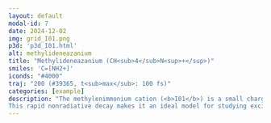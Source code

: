 ```yaml
---
layout: default
modal-id: 7
date: 2024-12-02
img: grid_I01.png
p3d: 'p3d_I01.html'
alt: methylideneazanium
title: "Methylideneazanium (CH<sub>4</sub>N<sup>+</sup>)"
smiles: 'C=[NH2+]'
iconds: "#4000"
traj: "200 (#39365, t<sub>max</sub>: 100 fs)"
categories: [example]
description: "The methylenimmonium cation (<b>I01</b>) is a small charged system that undergoes ultrafast internal conversion upon excitation. 
This rapid nonradiative decay makes it an ideal model for studying excited-state deactivation mechanisms in charged species."
---
```

